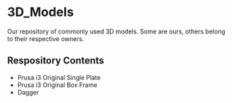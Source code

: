 # 3D_Models
Our repository of commonly used 3D models. Some are ours, others belong to their respective owners.

## Respository Contents
* Prusa i3 Original Single Plate
* Prusa i3 Original Box Frame
* Dagger
